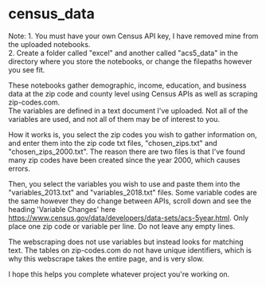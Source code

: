 # census_data

Note:  1. You must have your own Census API key, I have removed mine from the uploaded notebooks.         
       2. Create a folder called "excel" and another called "acs5_data" in the directory where you store the notebooks, or change the filepaths however you see fit.
       
These notebooks gather demographic, income, education, and business data at the zip code and county level using Census APIs as well as scraping zip-codes.com.  
The variables are defined in a text document I've uploaded.
Not all of the variables are used, and not all of them may be of interest to you.

How it works is, you select the zip codes you wish to gather information on, and enter them into the zip code txt files, "chosen_zips.txt" and "chosen_zips_2000.txt".
The reason there are two files is that I've found many zip codes have been created since the year 2000, which causes errors.

Then, you select the variables you wish to use and paste them into the "variables_2013.txt" and "variables_2018.txt" files.  Some variable codes are the same however
they do change between APIs, scroll down and see the heading 'Variable Changes' here https://www.census.gov/data/developers/data-sets/acs-5year.html.
Only place one zip code or variable per line.  Do not leave any empty lines.

The webscraping does not use variables but instead looks for matching text.  The tables on zip-codes.com do not have unique identifiers, which is why this webscrape takes
the entire page, and is very slow.

I hope this helps you complete whatever project you're working on.
